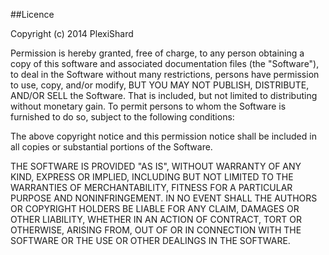 ##Licence

Copyright (c) 2014 PlexiShard

Permission is hereby granted, free of charge, to any person obtaining a copy
of this software and associated documentation files (the "Software"), to deal
in the Software without many restrictions, persons have permission to use, 
copy, and/or modify, BUT YOU MAY NOT PUBLISH, DISTRIBUTE, AND/OR SELL the Software.
That is included, but not limited to distributing without monetary gain.
To permit persons to whom the Software is furnished to do so, subject to the 
following conditions:

The above copyright notice and this permission notice shall be included in all
copies or substantial portions of the Software.

THE SOFTWARE IS PROVIDED "AS IS", WITHOUT WARRANTY OF ANY KIND, EXPRESS OR
IMPLIED, INCLUDING BUT NOT LIMITED TO THE WARRANTIES OF MERCHANTABILITY,
FITNESS FOR A PARTICULAR PURPOSE AND NONINFRINGEMENT. IN NO EVENT SHALL THE
AUTHORS OR COPYRIGHT HOLDERS BE LIABLE FOR ANY CLAIM, DAMAGES OR OTHER
LIABILITY, WHETHER IN AN ACTION OF CONTRACT, TORT OR OTHERWISE, ARISING FROM,
OUT OF OR IN CONNECTION WITH THE SOFTWARE OR THE USE OR OTHER DEALINGS IN THE 
SOFTWARE.
